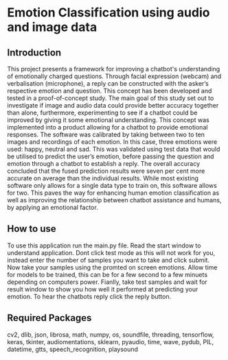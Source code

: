 # Emotion Classification using audio and image data
## Introduction
This project presents a framework for improving a chatbot's understanding of emotionally charged questions. Through facial expression (webcam) and verbalisation (microphone), a reply can be constructed with the asker’s respective emotion and question. This concept has been developed and tested in a proof-of-concept study. The main goal of this study set out to investigate if image and audio data could provide better accuracy together than alone, furthermore, experimenting to see if a chatbot could be improved by giving it some emotional understanding. This concept was implemented into a product allowing for a chatbot to provide emotional responses. The software was calibrated by taking between two to ten images and recordings of each emotion. In this case, three emotions were used: happy, neutral and sad. This was validated using test data that would be utilised to predict the user’s emotion, before passing the question and emotion through a chatbot to establish a reply. The overall accuracy concluded that the fused prediction results were seven per cent more accurate on average than the individual results. While most existing software only allows for a single data type to train on, this software allows for two. This paves the way for enhancing human emotion classification as well as improving the relationship between chatbot assistance and humans, by applying an emotional factor.

## How to use
To use this application run the main.py file. Read the start window to understand application. Dont click test mode as this will not work for you, instead enter the number of samples you want to take and click submit. Now take your samples using the promted on screen emotions. Allow time for models to be trained, this can be for a few second to a few minuets depending on computers power. Fianlly, take test samples and wait for result window to show you how well it performed at predicting your emotion. To hear the chatbots reply click the reply button.

## Required Packages
cv2, dlib, json, librosa, math, numpy, os, soundfile, threading, tensorflow, keras, tkinter, audiomentations, sklearn, pyaudio, time, wave, pydub, PIL, datetime, gtts, speech_recognition, playsound
